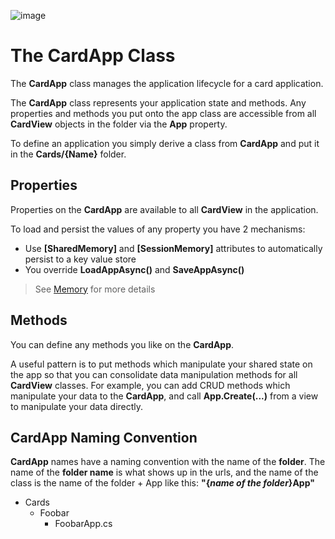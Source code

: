 

![image](https://user-images.githubusercontent.com/17789481/197238565-e3f895d0-6def-4d41-aba2-721d5432b1ef.png)

# The CardApp Class
The **CardApp** class manages the application lifecycle for a card application. 

The **CardApp** class represents your application state and methods.  Any properties and methods you put onto the app class are accessible from all **CardView** objects in the folder via the **App** property.

To define an application you simply derive a class from **CardApp** and put it in the **Cards/{Name}** folder.

## Properties

Properties on the **CardApp** are available to all **CardView** in the application.

To load and persist the values of any property you have 2 mechanisms:

* Use **[SharedMemory]** and **[SessionMemory]** attributes to automatically persist to a key value store 
* You override **LoadAppAsync()** and **SaveAppAsync()**

> See [Memory](Memory) for more details 

## Methods

You can define any methods you like on the **CardApp**.  

A useful pattern is to put methods which manipulate your shared state on the app so that you can consolidate data manipulation methods for all **CardView** classes. For example, you can add CRUD methods which manipulate your data to the **CardApp**, and call **App.Create(...)** from a view to manipulate your data directly.

## CardApp Naming Convention

 **CardApp** names have a naming convention with the name of the **folder**. The name of the **folder name** is what shows up in the urls, and the name of the class is the name of the folder + App like this: **"{*name of the folder*}App"**

* Cards
  * Foobar
    * FoobarApp.cs



